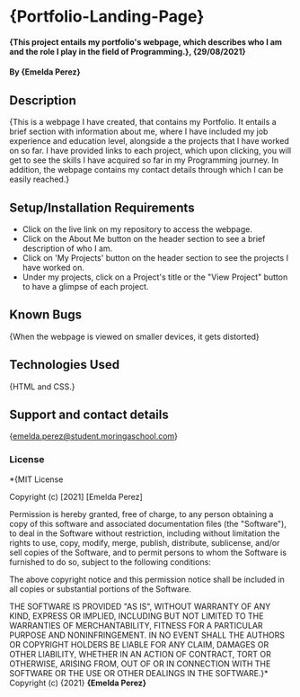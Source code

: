 # {Portfolio-Landing-Page}
#### {This project entails my portfolio's webpage, which describes who I am and the role I play in the field of Programming.}, {29/08/2021}
#### By **{Emelda Perez}**
## Description
{This is a webpage I have created, that contains my Portfolio. It entails a brief section with information about me, where I have included my job experience and education level, alongside a the projects that I have worked on so far. I have provided links to each project, which upon clicking, you will get to see the skills I have acquired so far in my Programming journey. In addition, the webpage contains my contact details through which I can be easily reached.}
## Setup/Installation Requirements
* Click on the live link on my repository to access the webpage.
* Click on the About Me button on the header section to see a brief description of who I am.
* Click on 'My Projects' button on the header section to see the projects I have worked on.
* Under my projects, click on a Project's title or the "View Project" button to have a glimpse of each project.
## Known Bugs
{When the webpage is viewed on smaller devices, it gets distorted}
## Technologies Used
{HTML and CSS.}
## Support and contact details
{emelda.perez@student.moringaschool.com}
### License
*{MIT License

Copyright (c) [2021] [Emelda Perez]

Permission is hereby granted, free of charge, to any person obtaining a copy
of this software and associated documentation files (the "Software"), to deal
in the Software without restriction, including without limitation the rights
to use, copy, modify, merge, publish, distribute, sublicense, and/or sell
copies of the Software, and to permit persons to whom the Software is
furnished to do so, subject to the following conditions:

The above copyright notice and this permission notice shall be included in all
copies or substantial portions of the Software.

THE SOFTWARE IS PROVIDED "AS IS", WITHOUT WARRANTY OF ANY KIND, EXPRESS OR
IMPLIED, INCLUDING BUT NOT LIMITED TO THE WARRANTIES OF MERCHANTABILITY,
FITNESS FOR A PARTICULAR PURPOSE AND NONINFRINGEMENT. IN NO EVENT SHALL THE
AUTHORS OR COPYRIGHT HOLDERS BE LIABLE FOR ANY CLAIM, DAMAGES OR OTHER
LIABILITY, WHETHER IN AN ACTION OF CONTRACT, TORT OR OTHERWISE, ARISING FROM,
OUT OF OR IN CONNECTION WITH THE SOFTWARE OR THE USE OR OTHER DEALINGS IN THE
SOFTWARE.}*
Copyright (c) {2021} **{Emelda Perez}**
